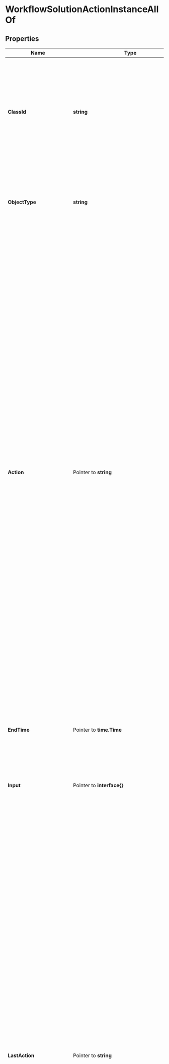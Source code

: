# WorkflowSolutionActionInstanceAllOf

## Properties

Name | Type | Description | Notes
------------ | ------------- | ------------- | -------------
**ClassId** | **string** | The fully-qualified name of the instantiated, concrete type. This property is used as a discriminator to identify the type of the payload when marshaling and unmarshaling data. | [default to "workflow.SolutionActionInstance"]
**ObjectType** | **string** | The fully-qualified name of the instantiated, concrete type. The value should be the same as the &#39;ClassId&#39; property. | [default to "workflow.SolutionActionInstance"]
**Action** | Pointer to **string** | Name of the action that needs to be performed on the solution instance. * &#x60;None&#x60; - No action is set, this is the default value for action field. * &#x60;Validate&#x60; - Validation the action instance inputs and run the validation workflows. * &#x60;Start&#x60; - Start a new execution of the action instance. * &#x60;Retry&#x60; - Retry the solution action instance from the beginning. * &#x60;RetryFailed&#x60; - Retry the workflow that has failed from the failure point. * &#x60;Cancel&#x60; - Cancel the core workflow that is in running or waiting state. This action can be used when the workflows are stuck and not progressing. * &#x60;Stop&#x60; - Stop the action instance which is in progress and didn&#39;t complete successfully. Use this action to clear the state and then delete the action instance. A completed action cannot be stopped. | [optional] [default to "None"]
**EndTime** | Pointer to **time.Time** | The time when the action was stopped or completed execution last time. | [optional] [readonly] 
**Input** | Pointer to **interface{}** | Inputs for a solution action and the format is specified by input definition of the solution action definition. | [optional] 
**LastAction** | Pointer to **string** | The last action that was issued on the action definition workflows is saved in this property. * &#x60;None&#x60; - No action is set, this is the default value for action field. * &#x60;Validate&#x60; - Validation the action instance inputs and run the validation workflows. * &#x60;Start&#x60; - Start a new execution of the action instance. * &#x60;Retry&#x60; - Retry the solution action instance from the beginning. * &#x60;RetryFailed&#x60; - Retry the workflow that has failed from the failure point. * &#x60;Cancel&#x60; - Cancel the core workflow that is in running or waiting state. This action can be used when the workflows are stuck and not progressing. * &#x60;Stop&#x60; - Stop the action instance which is in progress and didn&#39;t complete successfully. Use this action to clear the state and then delete the action instance. A completed action cannot be stopped. | [optional] [readonly] [default to "None"]
**Name** | Pointer to **string** | Name for the action instance is created in the system by appending name of the solution instance to the name of the action definition. | [optional] [readonly] 
**StartTime** | Pointer to **time.Time** | The time when the action was started for execution last time. | [optional] [readonly] 
**Status** | Pointer to **string** | State of the solution action instance. * &#x60;NotStarted&#x60; - Solution action is not yet started and it is in a draft mode. A solution action instance can be deleted in this state. * &#x60;Validating&#x60; - A validate action has been triggered on the action and until it completes the start action cannot be issued. * &#x60;InProgress&#x60; - An action is in progress and until that action has reached a final state, another action cannot be started. * &#x60;Failed&#x60; - The action on the solution failed and can be retried. * &#x60;Completed&#x60; - The action on the solution completed successfully. * &#x60;Stopping&#x60; - The stop action is running on the action instance. | [optional] [readonly] [default to "NotStarted"]
**UpgradedMoid** | Pointer to **string** | Stores the upgraded Moid for help during future lookups. | [optional] [readonly] 
**ActionWorkflowInfo** | Pointer to [**WorkflowWorkflowInfoRelationship**](WorkflowWorkflowInfoRelationship.md) |  | [optional] 
**SolutionActionDefinition** | Pointer to [**WorkflowSolutionActionDefinitionRelationship**](WorkflowSolutionActionDefinitionRelationship.md) |  | [optional] 
**SolutionDefinition** | Pointer to [**WorkflowSolutionDefinitionRelationship**](WorkflowSolutionDefinitionRelationship.md) |  | [optional] 
**SolutionInstance** | Pointer to [**WorkflowSolutionInstanceRelationship**](WorkflowSolutionInstanceRelationship.md) |  | [optional] 
**StopWorkflowInfo** | Pointer to [**WorkflowWorkflowInfoRelationship**](WorkflowWorkflowInfoRelationship.md) |  | [optional] 
**ValidationWorkflowInfo** | Pointer to [**WorkflowWorkflowInfoRelationship**](WorkflowWorkflowInfoRelationship.md) |  | [optional] 

## Methods

### NewWorkflowSolutionActionInstanceAllOf

`func NewWorkflowSolutionActionInstanceAllOf(classId string, objectType string, ) *WorkflowSolutionActionInstanceAllOf`

NewWorkflowSolutionActionInstanceAllOf instantiates a new WorkflowSolutionActionInstanceAllOf object
This constructor will assign default values to properties that have it defined,
and makes sure properties required by API are set, but the set of arguments
will change when the set of required properties is changed

### NewWorkflowSolutionActionInstanceAllOfWithDefaults

`func NewWorkflowSolutionActionInstanceAllOfWithDefaults() *WorkflowSolutionActionInstanceAllOf`

NewWorkflowSolutionActionInstanceAllOfWithDefaults instantiates a new WorkflowSolutionActionInstanceAllOf object
This constructor will only assign default values to properties that have it defined,
but it doesn't guarantee that properties required by API are set

### GetClassId

`func (o *WorkflowSolutionActionInstanceAllOf) GetClassId() string`

GetClassId returns the ClassId field if non-nil, zero value otherwise.

### GetClassIdOk

`func (o *WorkflowSolutionActionInstanceAllOf) GetClassIdOk() (*string, bool)`

GetClassIdOk returns a tuple with the ClassId field if it's non-nil, zero value otherwise
and a boolean to check if the value has been set.

### SetClassId

`func (o *WorkflowSolutionActionInstanceAllOf) SetClassId(v string)`

SetClassId sets ClassId field to given value.


### GetObjectType

`func (o *WorkflowSolutionActionInstanceAllOf) GetObjectType() string`

GetObjectType returns the ObjectType field if non-nil, zero value otherwise.

### GetObjectTypeOk

`func (o *WorkflowSolutionActionInstanceAllOf) GetObjectTypeOk() (*string, bool)`

GetObjectTypeOk returns a tuple with the ObjectType field if it's non-nil, zero value otherwise
and a boolean to check if the value has been set.

### SetObjectType

`func (o *WorkflowSolutionActionInstanceAllOf) SetObjectType(v string)`

SetObjectType sets ObjectType field to given value.


### GetAction

`func (o *WorkflowSolutionActionInstanceAllOf) GetAction() string`

GetAction returns the Action field if non-nil, zero value otherwise.

### GetActionOk

`func (o *WorkflowSolutionActionInstanceAllOf) GetActionOk() (*string, bool)`

GetActionOk returns a tuple with the Action field if it's non-nil, zero value otherwise
and a boolean to check if the value has been set.

### SetAction

`func (o *WorkflowSolutionActionInstanceAllOf) SetAction(v string)`

SetAction sets Action field to given value.

### HasAction

`func (o *WorkflowSolutionActionInstanceAllOf) HasAction() bool`

HasAction returns a boolean if a field has been set.

### GetEndTime

`func (o *WorkflowSolutionActionInstanceAllOf) GetEndTime() time.Time`

GetEndTime returns the EndTime field if non-nil, zero value otherwise.

### GetEndTimeOk

`func (o *WorkflowSolutionActionInstanceAllOf) GetEndTimeOk() (*time.Time, bool)`

GetEndTimeOk returns a tuple with the EndTime field if it's non-nil, zero value otherwise
and a boolean to check if the value has been set.

### SetEndTime

`func (o *WorkflowSolutionActionInstanceAllOf) SetEndTime(v time.Time)`

SetEndTime sets EndTime field to given value.

### HasEndTime

`func (o *WorkflowSolutionActionInstanceAllOf) HasEndTime() bool`

HasEndTime returns a boolean if a field has been set.

### GetInput

`func (o *WorkflowSolutionActionInstanceAllOf) GetInput() interface{}`

GetInput returns the Input field if non-nil, zero value otherwise.

### GetInputOk

`func (o *WorkflowSolutionActionInstanceAllOf) GetInputOk() (*interface{}, bool)`

GetInputOk returns a tuple with the Input field if it's non-nil, zero value otherwise
and a boolean to check if the value has been set.

### SetInput

`func (o *WorkflowSolutionActionInstanceAllOf) SetInput(v interface{})`

SetInput sets Input field to given value.

### HasInput

`func (o *WorkflowSolutionActionInstanceAllOf) HasInput() bool`

HasInput returns a boolean if a field has been set.

### SetInputNil

`func (o *WorkflowSolutionActionInstanceAllOf) SetInputNil(b bool)`

 SetInputNil sets the value for Input to be an explicit nil

### UnsetInput
`func (o *WorkflowSolutionActionInstanceAllOf) UnsetInput()`

UnsetInput ensures that no value is present for Input, not even an explicit nil
### GetLastAction

`func (o *WorkflowSolutionActionInstanceAllOf) GetLastAction() string`

GetLastAction returns the LastAction field if non-nil, zero value otherwise.

### GetLastActionOk

`func (o *WorkflowSolutionActionInstanceAllOf) GetLastActionOk() (*string, bool)`

GetLastActionOk returns a tuple with the LastAction field if it's non-nil, zero value otherwise
and a boolean to check if the value has been set.

### SetLastAction

`func (o *WorkflowSolutionActionInstanceAllOf) SetLastAction(v string)`

SetLastAction sets LastAction field to given value.

### HasLastAction

`func (o *WorkflowSolutionActionInstanceAllOf) HasLastAction() bool`

HasLastAction returns a boolean if a field has been set.

### GetName

`func (o *WorkflowSolutionActionInstanceAllOf) GetName() string`

GetName returns the Name field if non-nil, zero value otherwise.

### GetNameOk

`func (o *WorkflowSolutionActionInstanceAllOf) GetNameOk() (*string, bool)`

GetNameOk returns a tuple with the Name field if it's non-nil, zero value otherwise
and a boolean to check if the value has been set.

### SetName

`func (o *WorkflowSolutionActionInstanceAllOf) SetName(v string)`

SetName sets Name field to given value.

### HasName

`func (o *WorkflowSolutionActionInstanceAllOf) HasName() bool`

HasName returns a boolean if a field has been set.

### GetStartTime

`func (o *WorkflowSolutionActionInstanceAllOf) GetStartTime() time.Time`

GetStartTime returns the StartTime field if non-nil, zero value otherwise.

### GetStartTimeOk

`func (o *WorkflowSolutionActionInstanceAllOf) GetStartTimeOk() (*time.Time, bool)`

GetStartTimeOk returns a tuple with the StartTime field if it's non-nil, zero value otherwise
and a boolean to check if the value has been set.

### SetStartTime

`func (o *WorkflowSolutionActionInstanceAllOf) SetStartTime(v time.Time)`

SetStartTime sets StartTime field to given value.

### HasStartTime

`func (o *WorkflowSolutionActionInstanceAllOf) HasStartTime() bool`

HasStartTime returns a boolean if a field has been set.

### GetStatus

`func (o *WorkflowSolutionActionInstanceAllOf) GetStatus() string`

GetStatus returns the Status field if non-nil, zero value otherwise.

### GetStatusOk

`func (o *WorkflowSolutionActionInstanceAllOf) GetStatusOk() (*string, bool)`

GetStatusOk returns a tuple with the Status field if it's non-nil, zero value otherwise
and a boolean to check if the value has been set.

### SetStatus

`func (o *WorkflowSolutionActionInstanceAllOf) SetStatus(v string)`

SetStatus sets Status field to given value.

### HasStatus

`func (o *WorkflowSolutionActionInstanceAllOf) HasStatus() bool`

HasStatus returns a boolean if a field has been set.

### GetUpgradedMoid

`func (o *WorkflowSolutionActionInstanceAllOf) GetUpgradedMoid() string`

GetUpgradedMoid returns the UpgradedMoid field if non-nil, zero value otherwise.

### GetUpgradedMoidOk

`func (o *WorkflowSolutionActionInstanceAllOf) GetUpgradedMoidOk() (*string, bool)`

GetUpgradedMoidOk returns a tuple with the UpgradedMoid field if it's non-nil, zero value otherwise
and a boolean to check if the value has been set.

### SetUpgradedMoid

`func (o *WorkflowSolutionActionInstanceAllOf) SetUpgradedMoid(v string)`

SetUpgradedMoid sets UpgradedMoid field to given value.

### HasUpgradedMoid

`func (o *WorkflowSolutionActionInstanceAllOf) HasUpgradedMoid() bool`

HasUpgradedMoid returns a boolean if a field has been set.

### GetActionWorkflowInfo

`func (o *WorkflowSolutionActionInstanceAllOf) GetActionWorkflowInfo() WorkflowWorkflowInfoRelationship`

GetActionWorkflowInfo returns the ActionWorkflowInfo field if non-nil, zero value otherwise.

### GetActionWorkflowInfoOk

`func (o *WorkflowSolutionActionInstanceAllOf) GetActionWorkflowInfoOk() (*WorkflowWorkflowInfoRelationship, bool)`

GetActionWorkflowInfoOk returns a tuple with the ActionWorkflowInfo field if it's non-nil, zero value otherwise
and a boolean to check if the value has been set.

### SetActionWorkflowInfo

`func (o *WorkflowSolutionActionInstanceAllOf) SetActionWorkflowInfo(v WorkflowWorkflowInfoRelationship)`

SetActionWorkflowInfo sets ActionWorkflowInfo field to given value.

### HasActionWorkflowInfo

`func (o *WorkflowSolutionActionInstanceAllOf) HasActionWorkflowInfo() bool`

HasActionWorkflowInfo returns a boolean if a field has been set.

### GetSolutionActionDefinition

`func (o *WorkflowSolutionActionInstanceAllOf) GetSolutionActionDefinition() WorkflowSolutionActionDefinitionRelationship`

GetSolutionActionDefinition returns the SolutionActionDefinition field if non-nil, zero value otherwise.

### GetSolutionActionDefinitionOk

`func (o *WorkflowSolutionActionInstanceAllOf) GetSolutionActionDefinitionOk() (*WorkflowSolutionActionDefinitionRelationship, bool)`

GetSolutionActionDefinitionOk returns a tuple with the SolutionActionDefinition field if it's non-nil, zero value otherwise
and a boolean to check if the value has been set.

### SetSolutionActionDefinition

`func (o *WorkflowSolutionActionInstanceAllOf) SetSolutionActionDefinition(v WorkflowSolutionActionDefinitionRelationship)`

SetSolutionActionDefinition sets SolutionActionDefinition field to given value.

### HasSolutionActionDefinition

`func (o *WorkflowSolutionActionInstanceAllOf) HasSolutionActionDefinition() bool`

HasSolutionActionDefinition returns a boolean if a field has been set.

### GetSolutionDefinition

`func (o *WorkflowSolutionActionInstanceAllOf) GetSolutionDefinition() WorkflowSolutionDefinitionRelationship`

GetSolutionDefinition returns the SolutionDefinition field if non-nil, zero value otherwise.

### GetSolutionDefinitionOk

`func (o *WorkflowSolutionActionInstanceAllOf) GetSolutionDefinitionOk() (*WorkflowSolutionDefinitionRelationship, bool)`

GetSolutionDefinitionOk returns a tuple with the SolutionDefinition field if it's non-nil, zero value otherwise
and a boolean to check if the value has been set.

### SetSolutionDefinition

`func (o *WorkflowSolutionActionInstanceAllOf) SetSolutionDefinition(v WorkflowSolutionDefinitionRelationship)`

SetSolutionDefinition sets SolutionDefinition field to given value.

### HasSolutionDefinition

`func (o *WorkflowSolutionActionInstanceAllOf) HasSolutionDefinition() bool`

HasSolutionDefinition returns a boolean if a field has been set.

### GetSolutionInstance

`func (o *WorkflowSolutionActionInstanceAllOf) GetSolutionInstance() WorkflowSolutionInstanceRelationship`

GetSolutionInstance returns the SolutionInstance field if non-nil, zero value otherwise.

### GetSolutionInstanceOk

`func (o *WorkflowSolutionActionInstanceAllOf) GetSolutionInstanceOk() (*WorkflowSolutionInstanceRelationship, bool)`

GetSolutionInstanceOk returns a tuple with the SolutionInstance field if it's non-nil, zero value otherwise
and a boolean to check if the value has been set.

### SetSolutionInstance

`func (o *WorkflowSolutionActionInstanceAllOf) SetSolutionInstance(v WorkflowSolutionInstanceRelationship)`

SetSolutionInstance sets SolutionInstance field to given value.

### HasSolutionInstance

`func (o *WorkflowSolutionActionInstanceAllOf) HasSolutionInstance() bool`

HasSolutionInstance returns a boolean if a field has been set.

### GetStopWorkflowInfo

`func (o *WorkflowSolutionActionInstanceAllOf) GetStopWorkflowInfo() WorkflowWorkflowInfoRelationship`

GetStopWorkflowInfo returns the StopWorkflowInfo field if non-nil, zero value otherwise.

### GetStopWorkflowInfoOk

`func (o *WorkflowSolutionActionInstanceAllOf) GetStopWorkflowInfoOk() (*WorkflowWorkflowInfoRelationship, bool)`

GetStopWorkflowInfoOk returns a tuple with the StopWorkflowInfo field if it's non-nil, zero value otherwise
and a boolean to check if the value has been set.

### SetStopWorkflowInfo

`func (o *WorkflowSolutionActionInstanceAllOf) SetStopWorkflowInfo(v WorkflowWorkflowInfoRelationship)`

SetStopWorkflowInfo sets StopWorkflowInfo field to given value.

### HasStopWorkflowInfo

`func (o *WorkflowSolutionActionInstanceAllOf) HasStopWorkflowInfo() bool`

HasStopWorkflowInfo returns a boolean if a field has been set.

### GetValidationWorkflowInfo

`func (o *WorkflowSolutionActionInstanceAllOf) GetValidationWorkflowInfo() WorkflowWorkflowInfoRelationship`

GetValidationWorkflowInfo returns the ValidationWorkflowInfo field if non-nil, zero value otherwise.

### GetValidationWorkflowInfoOk

`func (o *WorkflowSolutionActionInstanceAllOf) GetValidationWorkflowInfoOk() (*WorkflowWorkflowInfoRelationship, bool)`

GetValidationWorkflowInfoOk returns a tuple with the ValidationWorkflowInfo field if it's non-nil, zero value otherwise
and a boolean to check if the value has been set.

### SetValidationWorkflowInfo

`func (o *WorkflowSolutionActionInstanceAllOf) SetValidationWorkflowInfo(v WorkflowWorkflowInfoRelationship)`

SetValidationWorkflowInfo sets ValidationWorkflowInfo field to given value.

### HasValidationWorkflowInfo

`func (o *WorkflowSolutionActionInstanceAllOf) HasValidationWorkflowInfo() bool`

HasValidationWorkflowInfo returns a boolean if a field has been set.


[[Back to Model list]](../README.md#documentation-for-models) [[Back to API list]](../README.md#documentation-for-api-endpoints) [[Back to README]](../README.md)


